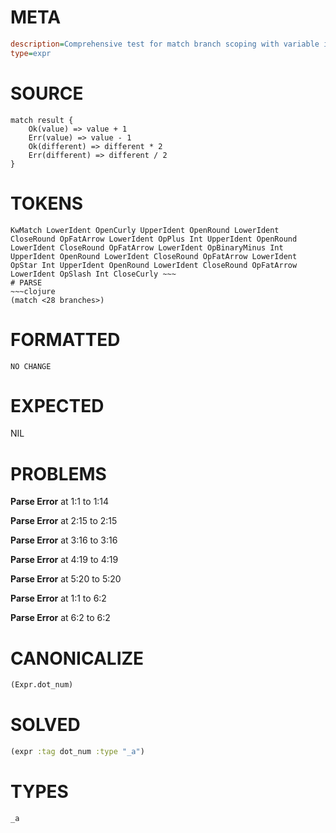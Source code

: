 # META
~~~ini
description=Comprehensive test for match branch scoping with variable isolation
type=expr
~~~
# SOURCE
~~~roc
match result {
    Ok(value) => value + 1
    Err(value) => value - 1
    Ok(different) => different * 2
    Err(different) => different / 2
}
~~~
# TOKENS
~~~text
KwMatch LowerIdent OpenCurly UpperIdent OpenRound LowerIdent CloseRound OpFatArrow LowerIdent OpPlus Int UpperIdent OpenRound LowerIdent CloseRound OpFatArrow LowerIdent OpBinaryMinus Int UpperIdent OpenRound LowerIdent CloseRound OpFatArrow LowerIdent OpStar Int UpperIdent OpenRound LowerIdent CloseRound OpFatArrow LowerIdent OpSlash Int CloseCurly ~~~
# PARSE
~~~clojure
(match <28 branches>)
~~~
# FORMATTED
~~~roc
NO CHANGE
~~~
# EXPECTED
NIL
# PROBLEMS
**Parse Error**
at 1:1 to 1:14

**Parse Error**
at 2:15 to 2:15

**Parse Error**
at 3:16 to 3:16

**Parse Error**
at 4:19 to 4:19

**Parse Error**
at 5:20 to 5:20

**Parse Error**
at 1:1 to 6:2

**Parse Error**
at 6:2 to 6:2

# CANONICALIZE
~~~clojure
(Expr.dot_num)
~~~
# SOLVED
~~~clojure
(expr :tag dot_num :type "_a")
~~~
# TYPES
~~~roc
_a
~~~
